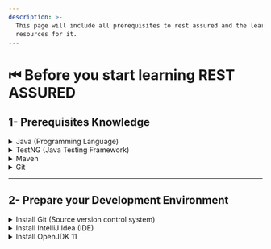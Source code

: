 ```yaml
---
description: >-
  This page will include all prerequisites to rest assured and the learning
  resources for it.
---
```


# ⏮ Before you start learning REST ASSURED

## 1- Prerequisites Knowledge

<details>

<summary>Java (Programming Language)</summary>

Online Documentation Resources to Learn Java from:

1. **Oracle's Java Tutorials:** Oracle provides comprehensive Java tutorials covering various Java topics. These tutorials are well-documented and suitable for beginners and intermediate developers.
   * [Oracle Java Tutorials](https://docs.oracle.com/javase/tutorial/)
2. **JavaPoint - Java Tutorial:** JavaPoint offers a series of articles covering Java programming concepts, from basics to advanced topics.
   * [JavaPoint Java Tutorial](https://www.javatpoint.com/java-tutorial)
3. **Baeldung - Java Tutorials:** Baeldung offers high-quality tutorials on Java and related technologies. Their tutorials cover a wide range of Java topics.
   * [Baeldung Java Tutorials](https://www.baeldung.com/get-started-with-java-series)
4. **GeeksforGeeks - Java Programming Language:** GeeksforGeeks is known for its detailed programming tutorials. Their Java section covers a wide range of topics with examples.
   * [GeeksforGeeks Java Programming Language](https://www.geeksforgeeks.org/java/)
5. **TutorialsPoint - Java Tutorial:** TutorialsPoint provides tutorials on Java programming with examples and a simple-to-understand format.
   * [TutorialsPoint Java Tutorial](https://www.tutorialspoint.com/java/index.htm)

***

Online Video Resources to Learn Java from:

1. **SDET - Java Full Course for Beginners** [**(Part 1)**](https://www.youtube.com/watch?v=\_3ds4qujpxU)  [**(Part 2)**](https://www.youtube.com/watch?v=l964iBiIAlo\&pp=ygUSamF2YSB0dXRvcmlhbCBzZGV0)  [**(Part 3)**](https://www.youtube.com/watch?v=u9VdSTXlHac\&pp=ygUSamF2YSB0dXRvcmlhbCBzZGV0)  [**(Part 4)**](https://www.youtube.com/watch?v=kpz3qfXr-Z0\&pp=ygUSamF2YSB0dXRvcmlhbCBzZGV0)
2. **Edureka - Java Tutorial For Beginners** [**(YouTube Playlist)**](https://www.youtube.com/playlist?list=PL9ooVrP1hQOHb4bxoHauWVwNg4FweDItZ)

</details>

<details>

<summary>TestNG (Java Testing Framework)</summary>

Online Documentation Resources to Learn TestNG from:

1. **TestNG Official Documentation:** The official TestNG documentation is an excellent resource to understand TestNG's features, annotations, and best practices.
   * [TestNG Official Documentation](https://testng.org/doc/documentation-main.html)
2. **Baeldung - TestNG Tutorial:** Baeldung offers a well-structured tutorial on TestNG, covering the basics and advanced features.
   * [Baeldung TestNG Tutorial](https://www.baeldung.com/testng)
3. **Guru99 - TestNG Tutorial:** Guru99 provides a TestNG tutorial with examples and sample test cases.
   * [Guru99 TestNG Tutorial](https://www.guru99.com/all-about-testng-and-selenium.html)
4. **ToolsQA - TestNG Tutorial:** ToolsQA offers a comprehensive TestNG tutorial with detailed explanations and examples.
   * [ToolsQA TestNG Tutorial](https://www.toolsqa.com/testng/testng-tutorial/)ToolsQA TestNG Tutorial
5. **Software Testing Material - TestNG Tutorial:** This tutorial covers TestNG annotations, data-driven testing, parallel test execution, and reporting.
   * [Software Testing Material TestNG Tutorial](https://www.softwaretestingmaterial.com/testng-tutorial/)

***

Online Video Resources to Learn TestNG from:

1. **SDET - TestNG with intelliJ IDE** [(YouTube Playlist)](https://www.youtube.com/playlist?list=PLUDwpEzHYYLsWENabqeETzgPLbmwqhM45)

</details>

<details>

<summary>Maven</summary>

Online Documentation Resources to Learn Maven from:

1. [Maven Official Documentation](https://maven.apache.org/guides/index.html)**:** The official documentation is a comprehensive resource for learning Maven, covering installation, configurations, and best practices.
2. [Baeldung Maven Tutorial](https://www.baeldung.com/maven)**:** Baeldung offers well-structured tutorials on Maven, including Maven plugins and profiles.
3. [Maven by TutorialsPoint](https://www.tutorialspoint.com/maven/index.htm)**:** TutorialsPoint provides a step-by-step Maven tutorial with examples for beginners.
4. [Guru99 Maven Tutorial](https://www.guru99.com/maven-tutorial.html)**:** Guru99 offers a Maven tutorial with practical examples, covering essential Maven concepts.

***

Online Video Resources to Learn Maven from:

1. **SDET - Apache Maven Tutorial** [**(Part 1)**](https://www.youtube.com/watch?v=-25Q76lnB50\&pp=ygUKc2RldCBtYXZlbg%3D%3D)  [**(Part 2)**](https://www.youtube.com/watch?v=cTzvrCm9P9E\&pp=ygUKc2RldCBtYXZlbg%3D%3D)  [**(Part 3)**](https://www.youtube.com/watch?v=BlI2NGarmvY\&pp=ygUKc2RldCBtYXZlbg%3D%3D)  [**(Part 4)**](https://www.youtube.com/watch?v=\_NGLNvF3D-A\&pp=ygUKc2RldCBtYXZlbg%3D%3D)&#x20;

</details>

<details>

<summary>Git</summary>

Online Documentation Resources to Learn Git from:

* **Git Official Documentation:** The official Git documentation is an extensive resource, covering everything from Git basics to advanced usage.
  * [Git Official Documentation](https://git-scm.com/doc)

<!---->

* **Atlassian's Git Tutorials:** Atlassian provides a series of Git tutorials and articles, suitable for beginners and experienced users.
  * [Atlassian Git Tutorials](https://www.atlassian.com/git)

<!---->

* **Git Cheat Sheet by GitHub:** GitHub provides a useful Git cheat sheet that summarizes Git commands and workflows.
  * [GitHub Git Cheat Sheet](https://education.github.com/git-cheat-sheet-education.pdf)

***

Online Video Resources to Learn Git from:

* **SDET - Git For Beginners** [**(YouTube Playlist)**](https://www.youtube.com/playlist?list=PLUDwpEzHYYLuMNNTu0EdWBeBtXdRhj4Lv)

</details>

***

## 2- Prepare your Development Environment

<details>

<summary>Install Git (Source version control system) </summary>

Using Git with automation projects offers several advantages:

1. **Version Control:** Git tracks changes, allowing you to manage different versions of your automation code and scripts.
2. **Collaboration:** Facilitates teamwork by enabling multiple contributors to work on the same project simultaneously.
3. **Code Backup:** Provides a secure and remote backup of your automation code, reducing the risk of data loss.
4. **Change History:** Maintains a detailed history of code changes, making it easy to trace and revert modifications.
5. **Branching and Merging:** Supports branching for parallel development and efficient merging of code changes.
6. **Continuous Integration:** Easily integrates with CI/CD pipelines for automated testing and deployment.
7. **Code Review:** Simplifies code review processes, enhancing code quality and collaboration.
8. **Issue Tracking:** Links code changes to issues or feature requests for better project management.
9. **Open Source Collaboration:** Allows contributions to and collaboration on open-source automation projects.
10. **Community and Documentation:** Access to a vast community, tutorials, and documentation for best practices and support.

***

You can download and install Git from its website :arrow\_right: [here](https://git-scm.com/downloads)

</details>

<details>

<summary>Install IntelliJ Idea (IDE)</summary>

You can use any IDE you prefer, but what makes IntelliJ IDEA special:

1. **Smart Code Assistance:** Intelligent code suggestions and error checking.
2. **Wide Language Support:** Supports multiple programming languages.
3. **Version Control Integration:** Seamless Git and other VCS integration.
4. **Code Analysis:** Static code analysis and inspections.
5. **Rich Plugin Ecosystem:** Extensible with numerous plugins.
6. **Effective Project Navigation:** Quick navigation within projects.
7. **Powerful Debugging:** Feature-rich debugger for issue identification.
8. **Integrated Build Tools:** Supports Maven, Gradle, and more.
9. **User-Friendly Interface:** Clean and customizable workspace.
10. **Continuous Improvements:** Regular updates and enhancements.
11. **Cross-Platform:** Available for Windows, macOS, and Linux.
12. **Strong Community and Support:** Active user community and robust documentation.
13. **Educational Tools:** Features for educational projects.
14. **Multiple Editions:** Free Community and feature-rich Ultimate editions.

***

#### You can download it from :arrow\_right: [here](https://www.jetbrains.com/idea/download/)

</details>

<details>

<summary>Install OpenJDK 11</summary>

The minimum JDK version is 8 or higher for REST ASSURED, but we'll use version 11.&#x20;

OpenJDK 11 brings several important changes and improvements over older versions of the JDK, particularly when compared to Java 8, which was a widely used LTS (Long-Term Support) version. Here are some of the key aspects that make OpenJDK 11 special and differentiate it from older JDK versions:

1. **Modularity (JPMS):** Simplifies dependency management with the Java Platform Module System.
2. **Local Variable Type Inference:** Enhances code readability using the `var` keyword.
3. **New Features:** Introduces useful APIs like enhanced String methods and TLS 1.3 support.
4. **Garbage Collection:** Improved algorithms for better performance and reduced pauses.
5. **Performance:** Faster startup, enhanced garbage collection, and AOT compilation with GraalVM.
6. **LTS Support:** Java 11 is an LTS release, offering long-term support.
7. **Security:** Contains essential security updates for safer applications.
8. **Stability:** Rigorous testing ensures reliability for production use.
9. **Compatibility:** Maintains strong backward compatibility.
10. **Licensing:** Offers more permissive licensing compared to older versions.

***

**You can download OpenJDK from within IntelliJ IDEA by following these steps:**&#x20;

1. **Open IntelliJ IDEA:** Launch IntelliJ IDEA on your computer.
2. **Open Project Settings:**
   * For Windows and Linux: Go to "File" > "Settings."
   * For macOS: Go to "IntelliJ IDEA" > "Preferences."
3. **Project Settings:**
   * In the left pane, select "Project: \[Your Project Name]."
   * Then, select "Project" under the Project Settings category.
4. **Project SDK:**
   * Under the "Project SDK" section, click on the dropdown menu.
   * If you don't see an existing JDK, click "New..." to add a new one.
5.  **Configure New SDK:**

    * In the "Project SDK" dialog, select "Download..."
    * In the "Download JDK" window, you can select your preferred version of OpenJDK. Choose the one that suits your project requirements. IntelliJ IDEA will download and set up the JDK for you.



    <figure><img src=".gitbook/assets/image.png" alt=""><figcaption><p>"Download JDK" window</p></figcaption></figure>
6. **Select JDK Version:**
   * After downloading, select the desired OpenJDK version from the list and click "Next."
7. **Accept the License Agreement:** Review the license agreement, and if you agree, click "Accept."
8. **Configure JVM Location:** Specify the directory where the OpenJDK should be installed, or you can use the default location. Click "Next."
9. **Summary:** Review the installation summary, and if everything looks correct, click "Finish."
10. **JDK Configuration:** The selected OpenJDK should now be added to your project as the Project SDK. Click "OK" or "Apply" to save the changes.



</details>
